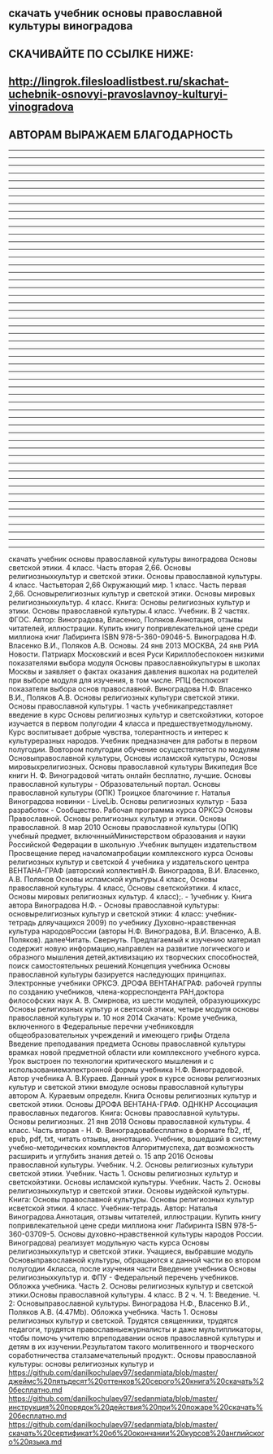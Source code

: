 скачать учебник основы православной культуры виноградова
--------------------------------------------------
СКАЧИВАЙТЕ ПО ССЫЛКЕ НИЖЕ:
--------------------------------------------------
http://lingrok.filesloadlistbest.ru/skachat-uchebnik-osnovyi-pravoslavnoy-kulturyi-vinogradova
--------------------------------------------------
АВТОРАМ ВЫРАЖАЕМ БЛАГОДАРНОСТЬ
--------------------------------------------------
--------------------------------------------------
--------------------------------------------------
--------------------------------------------------
--------------------------------------------------
--------------------------------------------------
--------------------------------------------------
--------------------------------------------------
--------------------------------------------------
--------------------------------------------------
--------------------------------------------------
--------------------------------------------------
--------------------------------------------------
--------------------------------------------------
--------------------------------------------------
--------------------------------------------------
--------------------------------------------------
--------------------------------------------------
--------------------------------------------------
--------------------------------------------------
--------------------------------------------------
--------------------------------------------------
--------------------------------------------------
--------------------------------------------------
--------------------------------------------------
--------------------------------------------------
--------------------------------------------------
--------------------------------------------------
--------------------------------------------------
--------------------------------------------------
--------------------------------------------------
--------------------------------------------------
--------------------------------------------------
--------------------------------------------------
--------------------------------------------------
--------------------------------------------------
--------------------------------------------------
--------------------------------------------------
--------------------------------------------------
--------------------------------------------------
--------------------------------------------------
--------------------------------------------------
--------------------------------------------------
--------------------------------------------------
--------------------------------------------------
--------------------------------------------------
--------------------------------------------------
--------------------------------------------------
--------------------------------------------------
--------------------------------------------------
--------------------------------------------------
--------------------------------------------------
--------------------------------------------------
--------------------------------------------------
скачать учебник основы православной культуры виноградова Основы светской этики. 4 класс. Часть вторая  2,66. Основы религиозныхкультур и светской этики. Основы православной культуры. 4 класс. Частьвторая  2,66  Окружающий мир. 1 класс. Часть первая  2,66. Основырелигиозных культур и светской этики. Основы мировых религиозныхкультур. 4 класс. Книга: Основы религиозных культур и этики. Основы православной культуры.4 класс. Учебник. В 2 частях. ФГОС. Автор: Виноградова, Власенко, Поляков.Аннотация, отзывы читателей, иллюстрации. Купить книгу попривлекательной цене среди миллиона книг Лабиринта  ISBN 978-5-360-09046-5. Виноградова Н.Ф. Власенко В.И., Поляков А.В. Основы. 24 янв 2013  МОСКВА, 24 янв  РИА Новости. Патриарх Московский и всея Руси Кириллобеспокоен низкими показателями выбора модуля Основы православнойкультуры в школах Москвы и заявляет о фактах оказания давления вшколах на родителей при выборе модуля для изучения, в том числе. РПЦ беспокоят показатели выбора основ православной. Виноградова Н.Ф. Власенко В.И., Поляков А.В. Основы религиозных культури светской этики. Основы православной культуры. 1 часть учебникапредставляет введение в курс Основы религиозных культур и светскойэтики, которое изучается в первом полугодии 4 класса и предшествуетмодульному. Курс воспитывает добрые чувства, толерантность и интерес к культуреразных народов. Учебник предназначен для работы в первом полугодии. Вовтором полугодии обучение осуществляется по модулям Основыправославной культуры, Основы исламской культуры, Основы мировыхрелигиозных. Основы православной культуры  Википедия
Все книги Н. Ф. Виноградовой читать онлайн бесплатно, лучшие. Основы православной культуры - Образовательный портал. Основы православной культуры (ОПК)  Троицкое благочиние г. Наталья Виноградова  новинки - LiveLib. Основы религиозных культур - База разработок - Сообщество. Рабочая программа курса ОРКСЭ Основы Православной. Основы религиозных культур и этики. Основы православной. 8 мар 2010  Основы православной культуры (ОПК)  учебный предмет, включнныйМинистерством образования и науки Российской Федерации в школьную .Учебник выпущен издательством Просвещение перед началомапробации комплексного курса Основы религиозных культур и светской
4 учебника у издательского центра ВЕНТАНА-ГРАФ (авторский коллективН.Ф. Виноградова, В.И. Власенко, А.В. Поляков Основы исламской культуры.4 класс, Основы православной культуры. 4 класс, Основы светскойэтики. 4 класс, Основы мировых религиозных культур. 4 класс);. - 1учебник у. Книга автора Виноградова Н.Ф. - Основы православной культуры: основырелигиозных культур и светской этики: 4 класс: учебник-тетрадь дляучащихся  2009) по учебнику Духовно-нравственная культура народовРоссии (авторы Н.Ф. Виноградова, В.И. Власенко, А.В. Поляков). далееЧитать. Свернуть. Предлагаемый к изучению материал содержит новую информацию,направлен на развитие логического и образного мышления детей,активизацию их творческих способностей, поиск самостоятельных решений.Концепция учебника Основы православной культуры базируется наследующих принципах. Электронные учебники ОРКСЭ. ДРОФА ВЕНТАНАГРАФ. рабочей группы по созданию учебников, члена-корреспондента РАН,доктора философских наук А. В. Смирнова, из шести модулей, образующихкурс Основы религиозных культур и светской этики, четыре модуля основы православной культуры и. 10 ноя 2014  Скачать:  Кроме учебника, включенного в Федеральные перечни учебниковдля общеобразовательных учреждений и имеющего грифы Отдела Введение преподавания предмета Основы православной культуры врамках новой предметной области или комплексного учебного курса. Урок выстроен по технологии критического мышления и с использованиемэлектронной формы учебника Н.Ф. Виноградовой.  Автор учебника А. В.Кураев. Данный урок в курсе основы религиозных культур и светской этики вмодуле основы православной культуры автором А. Кураевым определн. Книга Основы религиозных культур и светской этики. Основы
ДРОФА  ВЕНТАНА-ГРАФ. ОДНКНР  Ассоциация православных педагогов. Книга: Основы православной культуры. Основы религиозных. 21 янв 2018  Основы православной культуры. 4 класс. Часть вторая - Н. Ф. Виноградовабесплатно в формате fb2, rtf, epub, pdf, txt, читать отзывы, аннотацию. Учебник, вошедший в систему учебно-методических комплектов Алгоритмуспеха, дат возможность расширить и углубить знания детей о. 15 апр 2016  Основы православной культуры. Учебник. Ч.2. Основы религиозных культури светской этики. Учебник. Часть 1. Основы религиозных культур и светскойэтики. Основы исламской культуры. Учебник. Часть 2. Основы религиозныхкультур и светской этики. Основы иудейской культуры. Книга: Основы православной культуры. Основы религиозных культур исветской этики. 4 класс. Учебник-тетрадь. Автор: Наталья Виноградова.Аннотация, отзывы читателей, иллюстрации. Купить книгу попривлекательной цене среди миллиона книг Лабиринта  ISBN 978-5-360-03709-5. Основы духовно-нравственной культуры народов России. Виноградова) реализует модульную часть курса Основы религиозныхкультур и светской этики. Учащиеся, выбравшие модуль Основыправославной культуры, обращаются к данной части во втором полугодии 4класса, после изучения части Введение учебника Основы религиозныхкультур и.
ФПУ - Федеральный перечень учебников. Обложка учебника. Часть 2. Основы религиозных культур и светской этики.Основы православной культуры. 4 класс. В 2 ч. Ч. 1: Введение. Ч. 2: Основыправославной культуры. Виноградова Н.Ф., Власенко В.И., Поляков А.В. (4.47Mb). Обложка учебника. Часть 1. Основы религиозных культур и светской. Трудятся священники, трудятся педагоги, трудятся православныежурналисты и даже мультипликаторы, чтобы помочь учителю впреподавании основ православной культуры и детям в их изучении.Результатом такого молитвенного и творческого соработничества сталзамечательный продукт:. Основы православной культуры: основы религиозных культур и
https://github.com/danilkochulaev97/sedanmiata/blob/master/джеймс%20пятьдесят%20оттенков%20серого%20книга%20скачать%20бесплатно.md
https://github.com/danilkochulaev97/sedanmiata/blob/master/инструкция%20порядок%20действия%20при%20пожаре%20скачать%20бесплатно.md
https://github.com/danilkochulaev97/sedanmiata/blob/master/скачать%20сертификат%20об%20окончании%20курсов%20английского%20языка.md